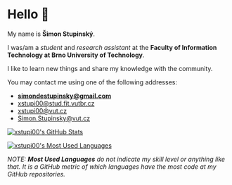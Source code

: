 # Hello 👋

My name is **Šimon Stupinský**.

I was/am a *student* and *research assistant* at the **Faculty of Information Technology at Brno University of Technology**.

I like to learn new things and share my knowledge with the community.

You may contact me using one of the following addresses:
- **simondestupinsky@gmail.com**
- xstupi00@stud.fit.vutbr.cz
- xstupi00@vut.cz
- Simon.Stupinsky@vut.cz

[![xstupi00's GitHub Stats](https://github-readme-stats.vercel.app/api?username=xstupi00&count_private=true&hide=contribs&show_icons=true&theme=monokai&include_all_commits=true&disable_animations=true)](https://github.com/xstupi00)

[![xstupi00's Most Used Languages](https://github-readme-stats.vercel.app/api/top-langs/?username=xstupi00&langs_count=10&layout=compact&theme=monokai)](https://github.com/xstupi00)

*NOTE: **Most Used Languages** do not indicate my skill level or anything like that. It is a GitHub metric of which languages have the most code at my GitHub repositories.*
